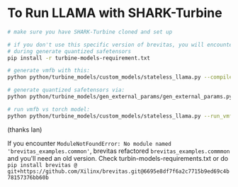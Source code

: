 # To Run LLAMA with SHARK-Turbine

```bash
# make sure you have SHARK-Turbine cloned and set up

# if you don't use this specific version of brevitas, you will encounter `ModuleNotFoundError: No module named 'brevitas_examples.common'`
# during generate quantized safetensors
pip install -r turbine-models-requirement.txt

# generate vmfb with this:
python python/turbine_models/custom_models/stateless_llama.py --compile_to=vmfb --hf_model_name="llSourcell/medllama2_7b" --precision=f16 --quantization=int4  --external_weights=safetensors

# generate quantized safetensors via:
python python/turbine_models/gen_external_params/gen_external_params.py --hf_model_name="llSourcell/medllama2_7b" --precision=f16 --quantization=int4

# run vmfb vs torch model:
python python/turbine_models/custom_models/stateless_llama.py --run_vmfb --hf_model_name="llSourcell/medllama2_7b" --vmfb_path=medllama2_7b.vmfb --external_weight_file=medllama2_7b_f16_int4.safetensors 
```
(thanks Ian)

If you encounter `ModuleNotFoundError: No module named 'brevitas_examples.common'`, brevitas refactored `brevitas_examples.commmon` and you'll need an old version. Check turbin-models-requirements.txt or do `pip install brevitas @ git+https://github.com/Xilinx/brevitas.git@6695e8df7f6a2c7715b9ed69c4b78157376bb60b`


